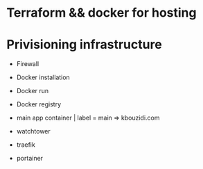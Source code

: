 # Terraform && docker for hosting


# Privisioning infrastructure

- Firewall

- Docker installation

- Docker run

- Docker registry


- main app container   | label = main => kbouzidi.com

- watchtower  

- traefik  

- portainer 

